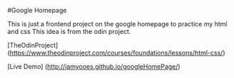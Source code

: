 #Google Homepage

This is just a frontend project on the google homepage to practice my html and css 
This idea is from the odin project.

[TheOdinProject] (https://www.theodinproject.com/courses/foundations/lessons/html-css/)

[Live Demo] (http://jamyooes.github.io/googleHomePage/)
